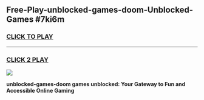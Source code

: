 
## Free-Play-unblocked-games-doom-Unblocked-Games #7ki6m
<h3>
<a href="https://news.freeplayer.one?title=unblocked-games-doom&ref=8M">CLICK TO PLAY</a></h3>
<hr>

<h3>
<a href="https://news.freeplayer.one?title=unblocked-games-doom&ref=8M">CLICK 2 PLAY</a>
  
</h3>

<a href="https://news.freeplayer.one?title=unblocked-games-doom&ref=8M"><img src="https://clearcache.store/games.png"></a>


**unblocked-games-doom games unblocked: Your Gateway to Fun and Accessible Online Gaming**
